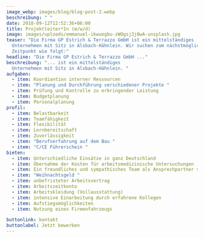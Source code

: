```yaml
---
image_webp: images/blog/blog-post-2.webp
beschreibung: " "
date: 2018-09-12T12:52:36+06:00
title: Projektleiter*In (m/w/d)
image: images/uploads/emmanuel-ikwuegbu-zWOgsj3j0wA-unsplash.jpg
teaser: "Die Firma GP Estrich & Terrazzo GmbH ist ein mittelständiges
  Unternehmen mit Sitz in Alsbach-Hähnlein. Wir suchen zum nächstmöglichen
  Zeitpunkt wie folgt:"
headline: "Die Firma GP Estrich & Terrazzo GmbH ..."
beschreibung: "... ist ein mittelständiges
  Unternehmen mit Sitz in Alsbach-Hähnlein. "
aufgaben:
  - item: Koordiantion interner Ressourcen
  - item: "Planung und Durchführung verschiedener Projekte "
  - item: Prüfung und Kontrolle zu erbringender Leistung
  - item: Budgetplanung
  - item: Personalplanung
profil:
  - item: Belastbarkeit
  - item: Teamfähigkeit
  - item: Flexibilität
  - item: Lernbereitschaft
  - item: Zuverlässigkeit
  - item: "Berufserfahrung auf dem Bau "
  - item: "C/CE Führerschein "
bieten:
  - item: Unterschiedliche Einsätze in ganz Deutschland
  - item: Übernahme der Kosten für arbeitsmedizinische Untersuchungen
  - item: Ein freundliches und sympathisches Team als Ansprechpartner vor Ort
  - item: "Weihnachtsgeld "
  - item: unbefristeter Arbeitsvertrag
  - item: Arbeitszeitkonto
  - item: Arbeitskleidung (Vollausstattung)
  - item: intensive Einarbeitung durch erfahrene Kollegen
  - item: Aufstiegsmöglichkeiten
  - item: Nutzung eines Firmenfahrzeugs

buttonlink: kontakt
buttonlabel: Jetzt bewerben
---
```


